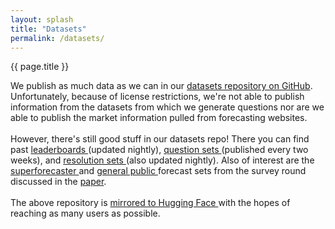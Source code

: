 ```yaml
---
layout: splash
title: "Datasets"
permalink: /datasets/
---
```


<div class="page-title">{{ page.title }}</div>

<section class="paper-feature-card">
  <div class="paper-feature-row__content">
  <p>
  We publish as much data as we can in our <a href="https://github.com/forecastingresearch/forecastbench-datasets">datasets repository on GitHub<i class="fa-solid fa-arrow-up-right-from-square"></i></a>. Unfortunately, because of license restrictions, we're not able to publish information from the datasets from which we generate questions nor are we able to publish the market information pulled from forecasting websites.
  <br><br>
  However, there's still good stuff in our datasets repo! There you can find past <a href="https://github.com/forecastingresearch/forecastbench-datasets/tree/main/leaderboards">leaderboards <i class="fa-solid fa-arrow-up-right-from-square"></i></a> (updated nightly), <a href="https://github.com/forecastingresearch/forecastbench-datasets/tree/main/datasets/question_sets">question sets <i class="fa-solid fa-arrow-up-right-from-square"></i></a> (published every two weeks), and <a href="https://github.com/forecastingresearch/forecastbench-datasets/tree/main/datasets/resolution_sets">resolution sets <i class="fa-solid fa-arrow-up-right-from-square"></i></a> (also updated nightly). Also of interest are the <a href="https://github.com/forecastingresearch/forecastbench-datasets/blob/main/datasets/forecast_sets/2024-07-21/2024-07-21.ForecastBench.human_super_individual.json">superforecaster <i class="fa-solid fa-arrow-up-right-from-square"></i></a> and <a href="https://github.com/forecastingresearch/forecastbench-datasets/blob/main/datasets/forecast_sets/2024-07-21/2024-07-21.ForecastBench.human_public_individual.json">general public <i class="fa-solid fa-arrow-up-right-from-square"></i></a> forecast sets from the survey round discussed in the <a href="/paper">paper</a>.
  <br><br>
  The above repository is <a href="https://huggingface.co/datasets/forecastingresearch/forecastbench-datasets">mirrored to Hugging Face <i class="fa-solid fa-arrow-up-right-from-square"></i></a> with the hopes of reaching as many users as possible.</p>
  </div>
</section>

